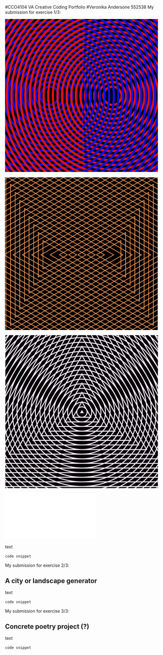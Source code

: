 #CCO4104 VA Creative Coding Portfolio
#Veronika Andersone 552538
My submission for exercise 1/3:

![two circles Moiré](https://github.com/Vixl24/CCO4104-VA-Creative-Coding-Portfolio/blob/main/two_circles_moire.png)


![Two triangles Moiré effect](https://github.com/Vixl24/CCO4104-VA-Creative-Coding-Portfolio/blob/main/two_triangles_moire.png)


![Triangle circle stacked Moiré](https://github.com/Vixl24/CCO4104-VA-Creative-Coding-Portfolio/blob/main/triangle_circle_stacked_moire.png)

![Video Version](/Moire_effect_VA_2025_06/index.html)

text
```
code snippet
```
My submission for exercise 2/3:
## A city or landscape generator 
text
```
code snippet
```
My submission for exercise 3/3:
## Concrete poetry project (?)
text
```
code snippet
```
